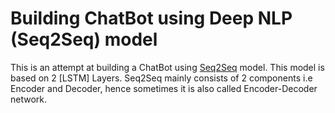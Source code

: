 # Building ChatBot using Deep NLP (Seq2Seq) model
This is an attempt at building a ChatBot using [Seq2Seq](https://www.geeksforgeeks.org/seq2seq-model-in-machine-learning/) model. This model is based on 2 [LSTM] Layers. Seq2Seq mainly consists of 2 components i.e Encoder and Decoder, hence sometimes it is also called Encoder-Decoder network.
